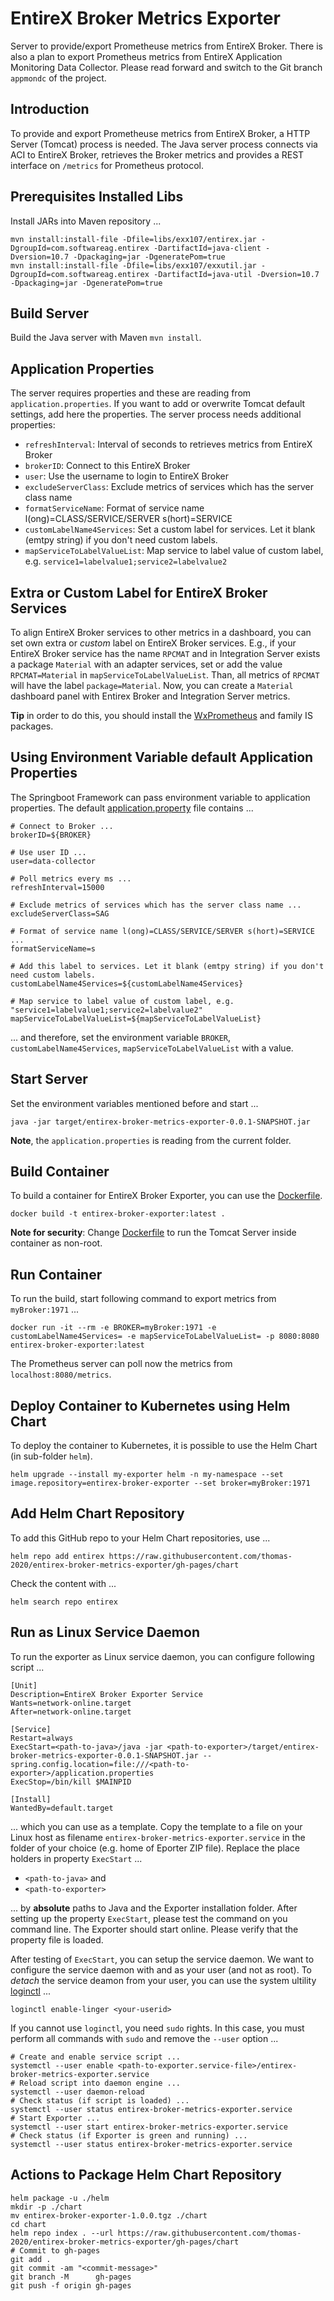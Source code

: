 # EntireX Broker Metrics Exporter

Server to provide/export Prometheuse metrics from EntireX Broker. There is also a plan to export Prometheus metrics from EntireX Application Monitoring Data Collector. Please read forward and switch to the Git branch `appmondc` of the project.

## Introduction

To provide and export Prometheuse metrics from EntireX Broker, a HTTP Server (Tomcat) process is needed. The Java server process connects via ACI to EntireX Broker, retrieves the Broker metrics and provides a REST interface on `/metrics` for Prometheus protocol.

## Prerequisites Installed Libs

Install JARs into Maven repository ...

```
mvn install:install-file -Dfile=libs/exx107/entirex.jar -DgroupId=com.softwareag.entirex -DartifactId=java-client -Dversion=10.7 -Dpackaging=jar -DgeneratePom=true
mvn install:install-file -Dfile=libs/exx107/exxutil.jar -DgroupId=com.softwareag.entirex -DartifactId=java-util -Dversion=10.7 -Dpackaging=jar -DgeneratePom=true
```

## Build Server

Build the Java server with Maven `mvn install`.

## Application Properties

The server requires properties and these are reading from `application.properties`. If you want to add or overwrite Tomcat default settings, add here the properties. The server process needs additional properties:

* `refreshInterval`: Interval of seconds to retrieves metrics from EntireX Broker
* `brokerID`: Connect to this EntireX Broker
* `user`: Use the username to login to EntireX Broker
* `excludeServerClass`: Exclude metrics of services which has the server class name
* `formatServiceName`: Format of service name l(ong)=CLASS/SERVICE/SERVER s(hort)=SERVICE
* `customLabelName4Services`: Set a custom label for services. Let it blank (emtpy string) if you don't need custom labels.
* `mapServiceToLabelValueList`: Map service to label value of custom label, e.g. `service1=labelvalue1;service2=labelvalue2`

## Extra or Custom Label for EntireX Broker Services

To align EntireX Broker services to other metrics in a dashboard, you can set own extra or *custom* label on EntireX Broker services. E.g., if your EntireX Broker service has the name `RPCMAT` and in Integration Server exists a package `Material` with an adapter services, set or add the value `RPCMAT=Material` in `mapServiceToLabelValueList`. Than, all metrics of `RPCMAT` will have the label `package=Material`. Now, you can create a `Material` dashboard panel with Entirex Broker and Integration Server metrics.

**Tip** in order to do this, you should install the [WxPrometheus](https://github.com/IBM/WxPrometheus) and family IS packages.

## Using Environment Variable default Application Properties

The Springboot Framework can pass environment variable to application properties. The default [application.property](/application.property) file contains ...

```
# Connect to Broker ...
brokerID=${BROKER}

# Use user ID ...
user=data-collector

# Poll metrics every ms ...
refreshInterval=15000

# Exclude metrics of services which has the server class name ...
excludeServerClass=SAG

# Format of service name l(ong)=CLASS/SERVICE/SERVER s(hort)=SERVICE ...
formatServiceName=s

# Add this label to services. Let it blank (emtpy string) if you don't need custom labels.
customLabelName4Services=${customLabelName4Services}

# Map service to label value of custom label, e.g. "service1=labelvalue1;service2=labelvalue2"
mapServiceToLabelValueList=${mapServiceToLabelValueList}
```

... and therefore, set the environment variable `BROKER`, `customLabelName4Services`, `mapServiceToLabelValueList` with a value.
  
## Start Server

Set the environment variables mentioned before and start ... 

```
java -jar target/entirex-broker-metrics-exporter-0.0.1-SNAPSHOT.jar
```

**Note**, the `application.properties` is reading from the current folder.

## Build Container

To build a container for EntireX Broker Exporter, you can use the [Dockerfile](./Dockerfile).

```
docker build -t entirex-broker-exporter:latest .
```

**Note for security**: Change [Dockerfile](./Dockerfile) to run the Tomcat Server inside container as non-root.

## Run Container

To run the build, start following command to export metrics from `myBroker:1971` ...

```
docker run -it --rm -e BROKER=myBroker:1971 -e customLabelName4Services= -e mapServiceToLabelValueList= -p 8080:8080 entirex-broker-exporter:latest
```

The Prometheus server can poll now the metrics from `localhost:8080/metrics`.

## Deploy Container to Kubernetes using Helm Chart

To deploy the container to Kubernetes, it is possible to use the Helm Chart (in sub-folder `helm`).

```
helm upgrade --install my-exporter helm -n my-namespace --set image.repository=entirex-broker-exporter --set broker=myBroker:1971
```

## Add Helm Chart Repository

To add this GitHub repo to your Helm Chart repositories, use ...

```
helm repo add entirex https://raw.githubusercontent.com/thomas-2020/entirex-broker-metrics-exporter/gh-pages/chart
```

Check the content with ...

```
helm search repo entirex
```

## Run as Linux Service Daemon

To run the exporter as Linux service daemon, you can configure following script ...

```
[Unit]
Description=EntireX Broker Exporter Service
Wants=network-online.target
After=network-online.target

[Service]
Restart=always
ExecStart=<path-to-java>/java -jar <path-to-exporter>/target/entirex-broker-metrics-exporter-0.0.1-SNAPSHOT.jar --spring.config.location=file:///<path-to-exporter>/application.properties
ExecStop=/bin/kill $MAINPID

[Install]
WantedBy=default.target
```
... which you can use as a template. Copy the template to a file on your Linux host as filename `entirex-broker-metrics-exporter.service` in the folder of your choice (e.g. home of Eporter ZIP file). Replace the place holders in property `ExecStart` ...

* `<path-to-java>` and
* `<path-to-exporter>`

... by **absolute** paths to Java and the Exporter installation folder. After setting up the property `ExecStart`, please test the command on you command line. The Exporter should start online. Please verify that the property file is loaded.

After testing of `ExecStart`, you can setup the service daemon. We want to configure the service daemon with and as your user (and not as root). To *detach* the service deamon from your user, you can use the system ultility [loginctl](https://www.freedesktop.org/software/systemd/man/latest/loginctl.html#enable-linger%20USER%E2%80%A6) ...

```
loginctl enable-linger <your-userid>
```

If you cannot use `loginctl`, you need `sudo` rights. In this case, you must perform all commands with `sudo` and remove the `--user` option ...

```
# Create and enable service script ...
systemctl --user enable <path-to-exporter.service-file>/entirex-broker-metrics-exporter.service
# Reload script into daemon engine ...
systemctl --user daemon-reload
# Check status (if script is loaded) ...
systemctl --user status entirex-broker-metrics-exporter.service
# Start Exporter ...
systemctl --user start entirex-broker-metrics-exporter.service
# Check status (if Exporter is green and running) ...
systemctl --user status entirex-broker-metrics-exporter.service
```

## Actions to Package Helm Chart Repository

```
helm package -u ./helm
mkdir -p ./chart
mv entirex-broker-exporter-1.0.0.tgz ./chart
cd chart
helm repo index . --url https://raw.githubusercontent.com/thomas-2020/entirex-broker-metrics-exporter/gh-pages/chart
# Commit to gh-pages
git add .
git commit -am "<commit-message>"
git branch -M      gh-pages
git push -f origin gh-pages
```
